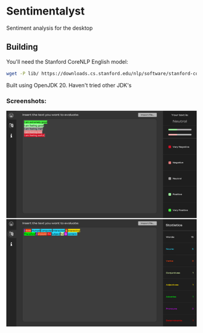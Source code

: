 # Sentimentalyst
Sentiment analysis for the desktop  


## Building
You'll need the Stanford CoreNLP English model:
```bash
wget -P lib/ https://downloads.cs.stanford.edu/nlp/software/stanford-corenlp-models-current.jar
```

Built using OpenJDK 20. Haven't tried other JDK's

### Screenshots:  
![1](.github/sc1.png "Sentiment Analysis")
![2](.github/sc2.png "Parts of Speech")
